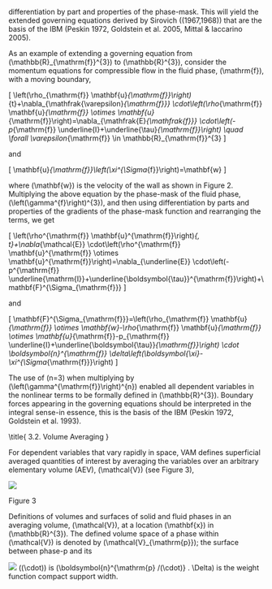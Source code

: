 differentiation by part and properties of the phase-mask. This will yield the extended governing equations derived by Sirovich \((1967,1968)\) that are the basis of the IBM (Peskin 1972, Goldstein et al. 2005, Mittal \& Iaccarino 2005).

As an example of extending a governing equation from \(\mathbb{R}_{\mathrm{f}}^{3}\) to \(\mathbb{R}^{3}\), consider the momentum equations for compressible flow in the fluid phase, \(\mathrm{f}\), with a moving boundary,

\[
\left(\rho_{\mathrm{f}} \mathbf{u}_{\mathrm{f}}\right)_{t}+\nabla_{\mathfrak{\varepsilon}_{\mathrm{f}}} \cdot\left(\rho_{\mathrm{f}} \mathbf{u}_{\mathrm{f}} \otimes \mathbf{u}_{\mathrm{f}}\right)=\nabla_{\mathfrak{E}_{\mathfrak{f}}} \cdot\left(-p_{\mathrm{f}} \underline{I}+\underline{\tau}_{\mathrm{f}}\right) \quad \forall \varepsilon_{\mathrm{f}} \in \mathbb{R}_{\mathrm{f}}^{3}
\]

and

\[
\mathbf{u}_{\mathrm{f}}\left(\xi^{\Sigma_{f}}\right)=\mathbf{w}
\]

where \(\mathbf{w}\) is the velocity of the wall as shown in Figure 2. Multiplying the above equation by the phase-mask of the fluid phase, \(\left(\gamma^{f}\right)^{3}\), and then using differentiation by parts and properties of the gradients of the phase-mask function and rearranging the terms, we get

\[
\left(\rho^{\mathrm{f}} \mathbf{u}^{\mathrm{f}}\right)_{, t}+\nabla_{\mathcal{E}} \cdot\left(\rho^{\mathrm{f}} \mathbf{u}^{\mathrm{f}} \otimes \mathbf{u}^{\mathrm{f}}\right)=\nabla_{\underline{E}} \cdot\left(-p^{\mathrm{f}} \underline{\mathrm{I}}+\underline{\boldsymbol{\tau}}^{\mathrm{f}}\right)+\mathbf{F}^{\Sigma_{\mathrm{f}}}
\]

and

\[
\mathbf{F}^{\Sigma_{\mathrm{f}}}=\left(\rho_{\mathrm{f}} \mathbf{u}_{\mathrm{f}} \otimes \mathbf{w}-\rho_{\mathrm{f}} \mathbf{u}_{\mathrm{f}} \otimes \mathbf{u}_{\mathrm{f}}-p_{\mathrm{f}} \underline{I}+\underline{\boldsymbol{\tau}}_{\mathrm{f}}\right) \cdot \boldsymbol{n}^{\mathrm{f}} \delta\left(\boldsymbol{\xi}-\xi^{\Sigma_{\mathrm{f}}}\right)
\]

The use of \(n=3\) when multiplying by \(\left(\gamma^{\mathrm{f}}\right)^{n}\) enabled all dependent variables in the nonlinear terms to be formally defined in \(\mathbb{R}^{3}\). Boundary forces appearing in the governing equations should be interpreted in the integral sense-in essence, this is the basis of the IBM (Peskin 1972, Goldstein et al. 1993).

\title{
3.2. Volume Averaging
}

For dependent variables that vary rapidly in space, VAM defines superficial averaged quantities of interest by averaging the variables over an arbitrary elementary volume (AEV), \(\mathcal{V}\) (see Figure 3),

![](https://cdn.mathpix.com/cropped/2024_06_05_23237fc8fa5ea45d3cb7g-1.jpg?height=628&width=919&top_left_y=1297&top_left_x=594)

Figure 3

Definitions of volumes and surfaces of solid and fluid phases in an averaging volume, \(\mathcal{V}\), at a location \(\mathbf{x}\) in \(\mathbb{R}^{3}\). The defined volume space of a phase within \(\mathcal{V}\) is denoted by \(\mathcal{V}_{\mathrm{p}}\); the surface between phase-p and its

![](https://cdn.mathpix.com/cropped/2024_06_05_23237fc8fa5ea45d3cb7g-1.jpg?height=37&width=1258&top_left_y=2049&top_left_x=415)
\((\cdot)\) is \(\boldsymbol{n}^{\mathrm{p} /(\cdot)} . \Delta\) is the weight function compact support width.